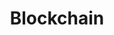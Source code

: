---
title: Blockchain
description: Lorem ipsum dolor sit amet, consectetur adipiscing elit. Lorem ipsum dolor sit amet, consectetur adipiscing elit.
---